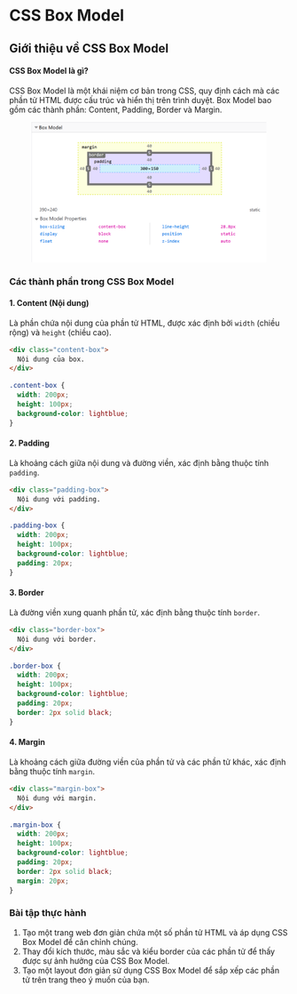 # CSS Box Model

## Giới thiệu về CSS Box Model

#### CSS Box Model là gì?

CSS Box Model là một khái niệm cơ bản trong CSS, quy định cách mà các phần tử HTML được cấu trúc và hiển thị trên trình duyệt. Box Model bao gồm các thành phần: Content, Padding, Border và Margin.

<figure><img src="../.gitbook/assets/image (73).png" alt=""><figcaption></figcaption></figure>

### Các thành phần trong CSS Box Model

#### 1. Content (Nội dung)

Là phần chứa nội dung của phần tử HTML, được xác định bởi `width` (chiều rộng) và `height` (chiều cao).

```html
<div class="content-box">
  Nội dung của box.
</div>
```

```css
.content-box {
  width: 200px;
  height: 100px;
  background-color: lightblue;
}
```

#### 2. Padding

Là khoảng cách giữa nội dung và đường viền, xác định bằng thuộc tính `padding`.

```html
<div class="padding-box">
  Nội dung với padding.
</div>
```

```css
.padding-box {
  width: 200px;
  height: 100px;
  background-color: lightblue;
  padding: 20px;
}
```

#### 3. Border

Là đường viền xung quanh phần tử, xác định bằng thuộc tính `border`.

```html
<div class="border-box">
  Nội dung với border.
</div>
```

```css
.border-box {
  width: 200px;
  height: 100px;
  background-color: lightblue;
  padding: 20px;
  border: 2px solid black;
}
```

#### 4. Margin

Là khoảng cách giữa đường viền của phần tử và các phần tử khác, xác định bằng thuộc tính `margin`.

```html
<div class="margin-box">
  Nội dung với margin.
</div>
```

```css
.margin-box {
  width: 200px;
  height: 100px;
  background-color: lightblue;
  padding: 20px;
  border: 2px solid black;
  margin: 20px;
}
```

### Bài tập thực hành

1. Tạo một trang web đơn giản chứa một số phần tử HTML và áp dụng CSS Box Model để căn chỉnh chúng.
2. Thay đổi kích thước, màu sắc và kiểu border của các phần tử để thấy được sự ảnh hưởng của CSS Box Model.
3. Tạo một layout đơn giản sử dụng CSS Box Model để sắp xếp các phần tử trên trang theo ý muốn của bạn.
